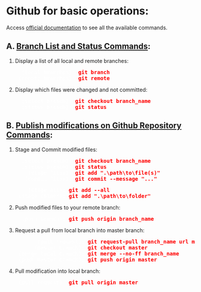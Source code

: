 # Github for basic operations:

Access [official documentation](https://education.github.com/git-cheat-sheet-education.pdf "Github Cheat Sheet") to see all the available commands.

## A. <u>Branch List and Status Commands</u>:

1. Display a list of all local and remote branches:
   
    <span style="color:red; font-weight:bold;">
        <pre>
    <span style="color:white; font-weight:normal;"> (local branches):</span> git branch
    <span style="color:white; font-weight:normal;">(remote branches):</span> git remote</pre>
    </span>

2. Display which files were changed and not committed: 

    <span style="color:red; font-weight:bold;">
        <pre>
    <span style="color:white; font-weight:normal;"> (select branch):</span> git checkout branch_name
    <span style="color:white; font-weight:normal;"> (status branch):</span> git status</pre>
    </span>

## B. <u>Publish modifications on Github Repository Commands</u>:

1. Stage and Commit modified files:

    <span style="color:red; font-weight:bold;">
        <pre>
    <span style="color:white; font-weight:normal;"> (select branch):</span> git checkout branch_name
    <span style="color:white; font-weight:normal;"> (status branch):</span> git status
    <span style="color:white; font-weight:normal;">   (stage files):</span> git add ".\path\to\file(s)"
    <span style="color:white; font-weight:normal;">  (commit files):</span> git commit --message "..."</pre>
        <pre>
    <span style="color:white; font-weight:normal;">   (stage all):</span> git add --all
    <span style="color:white; font-weight:normal;">(stage folder):</span> git add ".\path\to\folder"</pre>
    </span>

2. Push modified files to your remote branch: 

    <span style="color:red; font-weight:bold;">
        <pre>
    <span style="color:white; font-weight:normal;"> (push branch):</span> git push origin branch_name</pre>
    </span>

3. Request a pull from local branch into master branch:

    <span style="color:red; font-weight:bold;">
        <pre>
    <span style="color:white; font-weight:normal;">      (pull request):</span> git request-pull branch_name url master
    <span style="color:white; font-weight:normal;">     (master branch):</span> git checkout master
    <span style="color:white; font-weight:normal;">(merge local branch):</span> git merge --no-ff branch_name
    <span style="color:white; font-weight:normal;">(push master branch):</span> git push origin master</pre>
    </span>

4. Pull modification into local branch:

    <span style="color:red; font-weight:bold;">
        <pre>
    <span style="color:white; font-weight:normal;">(pull request):</span> git pull origin master</pre>
    </span>
